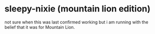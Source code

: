 # sleepy-nixie (mountain lion edition)

not sure when this was last confirmed working but i am running with the belief that it was for Mountain Lion.
